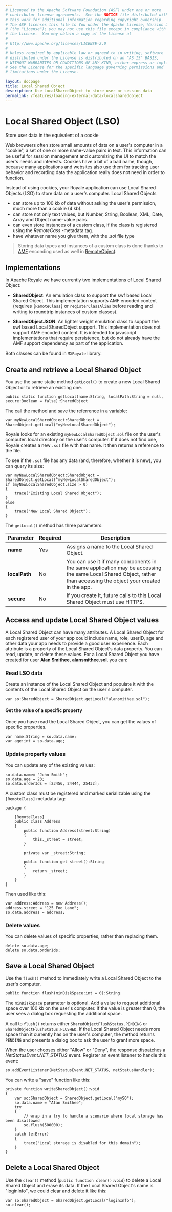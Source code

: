 ```yaml
---
# Licensed to the Apache Software Foundation (ASF) under one or more
# contributor license agreements.  See the NOTICE file distributed with
# this work for additional information regarding copyright ownership.
# The ASF licenses this file to You under the Apache License, Version 2.0
# (the "License"); you may not use this file except in compliance with
# the License.  You may obtain a copy of the License at
# 
# http://www.apache.org/licenses/LICENSE-2.0
# 
# Unless required by applicable law or agreed to in writing, software
# distributed under the License is distributed on an "AS IS" BASIS,
# WITHOUT WARRANTIES OR CONDITIONS OF ANY KIND, either express or implied.
# See the License for the specific language governing permissions and
# limitations under the License.

layout: docpage
title: Local Shared Object
description: Use LocalSharedObject to store user or session data
permalink: /features/loading-external-data/localsharedobject
---
```


# Local Shared Object (LSO)

<!-- Based on material by Jeremy Mitchell at http://blog.flexdevelopers.com/2010/01/flex-basics-local-shared-object.html -->

Store user data in the equivalent of a cookie

Web browsers often store small amounts of data on a user's computer in a "cookie", a set of one or more name-value pairs in text. This information can be useful for session management and customizing the UI to match the user's needs and interests. Cookies have a bit of a bad name, though, because many applications and websites also use them for tracking user behavior and recording data the application really does not need in order to function.

Instead of using cookies, your Royale application can use Local Shared Objects (LSO) to store data on a user's computer. Local Shared Objects 

* can store up to 100 kb of data without asking the user's permission, much more than a cookie (4 kb).
* can store not only text values, but Number, String, Boolean, XML, Date, Array and Object name-value pairs.
* can even store instances of a custom class, if the class is registered using the _RemoteCass_ -metadata tag.
* have whatever name you give them, with the _.sol_ file type

> Storing data types and instances of a custom class is done thanks to [AMF](features/loading-external-data/amf) enconding used as well in [RemoteObject](features/loading-external-data/remoteobject).

## Implementations

In Apache Royale we have currently two implementations of Local Shared Object:

- **SharedObject**: An emulation class to support the swf based Local Shared Object. This implementation supports AMF encoded content (requires `[RemoteClass]` or `registerClassAlias` before reading and writing to roundtrip instances of custom classes).

- **SharedObjectJSON**: An lighter weight emulation class to support the swf based Local SharedObject support. This implementation does not support AMF encoded content. It is intended for javascript implementations that require persistence, but do not already have the AMF support dependency as part of the application.

Both classes can be found in `MXRoyale` library.

## Create and retrieve a Local Shared Object

You use the same static method `getLocal()` to create a new Local Shared Object or to retrieve an existing one.

```as3
public static function getLocal(name:String, localPath:String = null, secure:Boolean = false):SharedObject
```

The call the method and save the referrence in a variable:

```as3
var myNewLocalSharedObject:SharedObject = SharedObject.getLocal("myNewLocalSharedObject");
```

Royale looks for an existing `myNewLocalSharedObject.sol` file on the user's computer. local directory on the user's computer. If it does not find one, Royale creates a new `.sol` file with that name. It then returns a reference to the file.

To see if the `.sol` file has any data (and, therefore, whether it is new), you can query its size:

```as3
var myNewLocalSharedObject:SharedObject = SharedObject.getLocal("myNewLocalSharedObject");
if (myNewLocalSharedObject.size > 0)
{
    trace("Existing Local Shared Object");
}
else
{
    trace("New Local Shared Object");
}
```

The `getLocal()` method has three parameters:

| Parameter     | Required  | Description                                                                   |
|--------------	|----------	| -----------------------------------------------------------------------------	|
| __name__    	| Yes       | Assigns a name to the Local Shared Object.                                    |
| __localPath__ | No        | You can use it if many components in the same application may be accessing the same Local Shared Object, rather than accessing the object your created in the app. |
| __secure__    | No        | If you create it, future calls to this Local Shared Object must use HTTPS.    |

## Access and update Local Shared Object values

A Local Shared Object can have many attributes. A Local Shared Object for each registered user of your app could include name, role, userID, age and other data your app needs to provide a good user experience. Each attribute is a property of the Local Shared Object's data property. You can read, update, or delete these values. For a Local Shared Object you have created for user __Alan Smithee__, __alansmithee.sol__, you can:

### Read LSO data

Create an instance of the Local Shared Object and populate it with the contents of the Local Shared Object on the user's computer.

```as3
var so:SharedObject = SharedObject.getLocal("alansmithee.sol");
```

#### Get the value of a specific property

Once you have read the Local Shared Object, you can get the values of specific properties.

```as3
var name:String = so.data.name;
var age:int = so.data.age;
```

### Update property values

You can update any of the existing values:

```as3
so.data.name= "John Smith";
so.data.age = 23;
so.data.orderIds = [23456, 24444, 25432];
```

A custom class must be registered and marked serializable using the `[RemoteClass]` metadata tag:

```as3
package {

    [RemoteClass]
    public class Address
    {
        public function Address(street:String)
        {
            this._street = street;
        }

        private var _street:String;

        public function get street():String
        {
            return _street;
        }
    }
}
```

Then used like this:

```as3
var address:Address = new Address();
address.street = "125 Foo Lane";
so.data.address = address;
```

### Delete values
You can delete values of specific properties, rather than replacing them.

```as3
delete so.data.age;
delete so.data.orderIds;
```

## Save a Local Shared Object

Use the `flush()` method to immediately write a Local Shared Object to the user's computer.

```as3
public function flush(minDiskSpace:int = 0):String
```

The `minDiskSpace` parameter is optional. Add a value to request additional space over 100 kb on the user's computer. If the value is greater than 0, the user sees a dialog box requesting the additional space.

A call to `flush()` returns either `SharedObjectFlushStatus.PENDING` or `SharedObjectFlushStatus.FLUSHED`. If the Local Shared Object needs more space than it currently has on the user's computer, the method returns `PENDING` and presents a dialog box to ask the user to grant more space.

When the user chooses either "Allow" or "Deny", the response dispatches a _NetStatusEvent.NET_STATUS_ event. Register an event listener to handle this event:

```as3
so.addEventListener(NetStatusEvent.NET_STATUS, netStatusHandler);
```

You can write a "save" function like this:

```as3
private function writeSharedObject():void
{
    var so:SharedObject = SharedObject.getLocal("mySO");
    so.data.name = "Alan Smithee";
    try
    {
        // wrap in a try to handle a scenario where local storage has been disallowed
        so.flush(500000);
    }
    catch (e:Error)
    {
        trace("Local storage is disabled for this domain");
    }
}
```

## Delete a Local Shared Object

Use the `clear()` method (``` public function clear():void ```) to delete a Local Shared Object and erase its data. If the Local Shared Object's name is "loginInfo", we could clear and delete it like this:

```as3
var so:SharedObject = SharedObject.getLocal("loginInfo");
so.clear();
```
